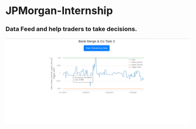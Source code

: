 # JPMorgan-Internship
### Data Feed and help traders to take decisions.
![](Final_result_data_feed.png)
